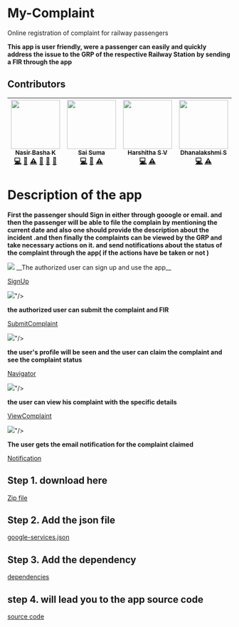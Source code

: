 # My-Complaint

Online registration of complaint for railway passengers

__This app is user friendly, were a passenger can easily and quickly address the issue to the GRP of the respective Railway Station by sending a FIR through the app__

## Contributors

| [<img src="https://avatars3.githubusercontent.com/u/29597317?s=400&v=4" width="110px;"/><br /><sub>Nasir Basha K</sub>](http://www.github.com/nasirbashak/)<br />[💻](https://github.com/nasirbashak/My-Complaint "Code") [📖](https://github.com/nasirbashak/My-Complaint/blob/master/README.md "Documentation") [⚠️](https://github.com/nasirbashak/My-Complaint/graphs/commit-activity "Tests") [🐛](#bugreports "Bug reports") [🎨](#design "Design") [👀](#review "Reviewed Pull Requests") | [<img src="https://avatars0.githubusercontent.com/u/33176709?s=400&v=4" width="110px;"/><br /><sub>Sai Suma</sub>](https://github.com/saisuma98)<br />[💻](https://github.com/nasirbashak/My-Complaint "Code") [📖](https://github.com/nasirbashak/My-Complaint/blob/master/README.md "Documentation") [⚠️](https://github.com/nasirbashak/My-Complaint/graphs/commit-activity "Tests") | [<img src="https://avatars3.githubusercontent.com/u/31318588?s=400&v=4" width="110px;"/><br /><sub>Harshitha S V</sub>](https://github.com/harshithasv16/)<br />[💻](https://github.com/nasirbashak/My-Complaint "Code") [⚠️](https://github.com/nasirbashak/My-Complaint/graphs/commit-activity "Tests") |  [<img src="https://avatars2.githubusercontent.com/u/33839365?s=400&v=4" width="110px;"/><br /><sub>Dhanalakshmi S</sub>](https://github.com/dhana7)<br />[💻](https://github.com/nasirbashak/My-Complaint "Code") [⚠️](https://github.com/nasirbashak/My-Complaint/graphs/commit-activity "Tests")|
| :---: | :---: | :---: | :---: | 




# Description of the app

__First the passenger should Sign in either through gooogle or email. and then the passenger will be able to file the complain by mentioning the current date and also one should provide the description about the incident .and then finally the complaints can be viewed by the GRP and take necessary actions on it. and send notifications about the status of the complaint through the app( if the actions have be taken or not )__




<img src="https://github.com/nasirbashak/My-Complaint/blob/master/Screenshots/ss1.jpeg"/>
__The authorized user can sign up and use the app__

<a href="https://github.com/nasirbashak/My-Complaint.git">SignUp</a>


<img src="https://github.com/nasirbashak/My-Complaint/blob/master/Screenshots/ss2.jpeg"/>"/>

__the authorized user can submit the complaint and FIR__

<a href="https://github.com/nasirbashak/My-Complaint/blob/master/app/src/main/java/e/nasirbashak007/mycomplaint/Complaint.java">SubmitComplaint</a>



<img src="https://github.com/nasirbashak/My-Complaint/blob/master/Screenshots/ss3.jpeg"/>"/>

__the user's profile will be seen and the user can claim the complaint and see the complaint status__

<a href="https://github.com/nasirbashak/My-Complaint/blob/master/app/src/main/res/layout/activity_main.xml">Navigator</a>



<img src="https://github.com/nasirbashak/My-Complaint/blob/master/Screenshots/ss4.jpeg"/>"/>

__the user can view his complaint with the specific details__

<a href="https://github.com/nasirbashak/My-Complaint/blob/master/app/src/main/java/e/nasirbashak007/mycomplaint/GalleryActivity.java">ViewComplaint</a>



<img src="https://github.com/nasirbashak/My-Complaint/blob/master/Screenshots/ss5.jpeg"/>"/>

__The user gets the email notification for the complaint claimed__


<a href="https://github.com/nasirbashak/My-Complaint/blob/master/app/src/main/java/e/nasirbashak007/mycomplaint/ComplaintStatus.java">Notification</a>





## Step 1. download here
<a href="https://github.com/nasirbashak/My-Complaint.git">Zip file</a>


## Step 2. Add the json file
<a href="https://github.com/nasirbashak/My-Complaint/blob/master/app/google-services.json">google-services.json</a>
  
 
## Step 3. Add the dependency 
  
  
  <a href="https://github.com/nasirbashak/My-Complaint/blob/master/app/build.gradle">dependencies</a>
		

## step 4. will lead you to the app source code
  
  <a href="https://github.com/nasirbashak/My-Complaint/tree/master/app">source code</a>

